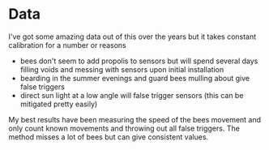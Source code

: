 # Data

I've got some amazing data out of this over the years but it takes constant calibration for a number or reasons
 - bees don't seem to add propolis to sensors but will spend several days filling voids and messing with sensors upon initial installation
 - bearding in the summer evenings and guard bees mulling about give false triggers
 - direct sun light at a low angle will false trigger sensors (this can be mitigated pretty easily)


My best results have been measuring the speed of the bees movement and only count known movements and throwing out all false triggers. The method misses a lot of bees but can give consistent values.
